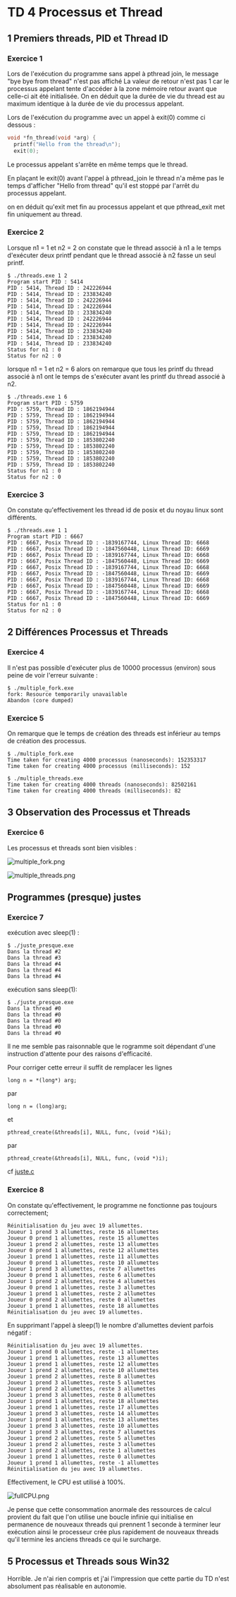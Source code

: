 # TD 4 Processus et Thread

## 1 Premiers threads, PID et Thread ID

### Exercice 1

Lors de l'exécution du programme sans appel à pthread join, le message "bye bye from thread" n'est pas affiché La valeur de retour n'est pas 1 car le processus appelant tente d'accéder à la zone mémoire retour avant que celle-ci ait été initialisée. On en déduit que la durée de vie du thread est au maximum identique à la durée de vie du processus appelant.

Lors de l'exécution du programme avec un appel à exit(0) comme ci dessous :
```c
void *fn_thread(void *arg) {
  printf("Hello from the thread\n");
  exit(0);
```
Le processus appelant s'arrête en même temps que le thread.

En plaçant le exit(0) avant l'appel à pthread_join le thread n'a même pas le temps d'afficher "Hello from thread" qu'il est stoppé par l'arrêt du processus appelant.

on en déduit qu'exit met fin au processus appelant et que pthread_exit met fin uniquement au thread.

### Exercice 2


Lorsque n1 = 1 et n2 = 2 on constate que le thread associé à n1 a le temps d'exécuter deux printf pendant que le thread associé à n2 fasse un seul printf.

```
$ ./threads.exe 1 2
Program start PID : 5414
PID : 5414, Thread ID : 242226944
PID : 5414, Thread ID : 233834240
PID : 5414, Thread ID : 242226944
PID : 5414, Thread ID : 242226944
PID : 5414, Thread ID : 233834240
PID : 5414, Thread ID : 242226944
PID : 5414, Thread ID : 242226944
PID : 5414, Thread ID : 233834240
PID : 5414, Thread ID : 233834240
PID : 5414, Thread ID : 233834240
Status for n1 : 0
Status for n2 : 0
```

lorsque n1 = 1 et n2 = 6 alors on remarque que tous les printf du thread associé à n1 ont le temps de s'exécuter avant les printf du thread associé à n2.

```
$ ./threads.exe 1 6
Program start PID : 5759
PID : 5759, Thread ID : 1862194944
PID : 5759, Thread ID : 1862194944
PID : 5759, Thread ID : 1862194944
PID : 5759, Thread ID : 1862194944
PID : 5759, Thread ID : 1862194944
PID : 5759, Thread ID : 1853802240
PID : 5759, Thread ID : 1853802240
PID : 5759, Thread ID : 1853802240
PID : 5759, Thread ID : 1853802240
PID : 5759, Thread ID : 1853802240
Status for n1 : 0
Status for n2 : 0
```

### Exercice 3

On constate qu'effectivement les thread id de posix et du noyau linux sont différents.

```
$ ./threads.exe 1 1
Program start PID : 6667
PID : 6667, Posix Thread ID : -1839167744, Linux Thread ID: 6668
PID : 6667, Posix Thread ID : -1847560448, Linux Thread ID: 6669
PID : 6667, Posix Thread ID : -1839167744, Linux Thread ID: 6668
PID : 6667, Posix Thread ID : -1847560448, Linux Thread ID: 6669
PID : 6667, Posix Thread ID : -1839167744, Linux Thread ID: 6668
PID : 6667, Posix Thread ID : -1847560448, Linux Thread ID: 6669
PID : 6667, Posix Thread ID : -1839167744, Linux Thread ID: 6668
PID : 6667, Posix Thread ID : -1847560448, Linux Thread ID: 6669
PID : 6667, Posix Thread ID : -1839167744, Linux Thread ID: 6668
PID : 6667, Posix Thread ID : -1847560448, Linux Thread ID: 6669
Status for n1 : 0
Status for n2 : 0
```

## 2 Différences Processus et Threads

### Exercice 4

Il n'est pas possible d'exécuter plus de 10000 processus (environ) sous peine de voir l'erreur suivante :

```
$ ./multiple_fork.exe 
fork: Resource temporarily unavailable
Abandon (core dumped)
```
### Exercice 5

On remarque que le temps de création des threads est inférieur au temps de création des processus.

```
$ ./multiple_fork.exe 
Time taken for creating 4000 processus (nanoseconds): 152353317
Time taken for creating 4000 processus (milliseconds): 152

$ ./multiple_threads.exe 
Time taken for creating 4000 threads (nanoseconds): 82502161
Time taken for creating 4000 threads (milliseconds): 82
```

## 3 Observation des Processus et Threads

### Exercice 6

Les processus et threads sont bien visibles :

![multiple_fork.png](multiple_fork.png)


![multiple_threads.png](multiple_threads.png)


## Programmes (presque) justes

### Exercice 7

exécution avec sleep(1) :

```
$ ./juste_presque.exe 
Dans la thread #2
Dans la thread #3
Dans la thread #4
Dans la thread #4
Dans la thread #4
```

exécution sans sleep(1):
```
$ ./juste_presque.exe 
Dans la thread #0
Dans la thread #0
Dans la thread #0
Dans la thread #0
Dans la thread #0
```

Il ne me semble pas raisonnable que le rogramme soit dépendant d'une instruction d'attente pour des raisons d'efficacité.

Pour corriger cette erreur il suffit de remplacer les lignes

```
long n = *(long*) arg;
```
par
```
long n = (long)arg;
```
et

```
pthread_create(&threads[i], NULL, func, (void *)&i);
```
par
```
pthread_create(&threads[i], NULL, func, (void *)i);
```

cf [juste.c](juste.c)

### Exercice 8

On constate qu'effectivement, le programme ne fonctionne pas toujours correctement;
```
Réinitialisation du jeu avec 19 allumettes.
Joueur 1 prend 3 allumettes, reste 16 allumettes
Joueur 0 prend 1 allumettes, reste 15 allumettes
Joueur 1 prend 2 allumettes, reste 13 allumettes
Joueur 0 prend 1 allumettes, reste 12 allumettes
Joueur 1 prend 1 allumettes, reste 11 allumettes
Joueur 0 prend 1 allumettes, reste 10 allumettes
Joueur 1 prend 3 allumettes, reste 7 allumettes
Joueur 0 prend 1 allumettes, reste 6 allumettes
Joueur 1 prend 2 allumettes, reste 4 allumettes
Joueur 0 prend 1 allumettes, reste 3 allumettes
Joueur 1 prend 1 allumettes, reste 2 allumettes
Joueur 0 prend 2 allumettes, reste 0 allumettes
Joueur 1 prend 1 allumettes, reste 18 allumettes
Réinitialisation du jeu avec 19 allumettes.
```

En supprimant l'appel à sleep(1) le nombre d'allumettes devient parfois négatif :
```
Réinitialisation du jeu avec 19 allumettes.
Joueur 1 prend 0 allumettes, reste -1 allumettes
Joueur 1 prend 1 allumettes, reste 13 allumettes
Joueur 1 prend 1 allumettes, reste 12 allumettes
Joueur 1 prend 2 allumettes, reste 10 allumettes
Joueur 1 prend 2 allumettes, reste 8 allumettes
Joueur 1 prend 3 allumettes, reste 5 allumettes
Joueur 1 prend 2 allumettes, reste 3 allumettes
Joueur 1 prend 3 allumettes, reste 0 allumettes
Joueur 1 prend 1 allumettes, reste 18 allumettes
Joueur 1 prend 1 allumettes, reste 17 allumettes
Joueur 1 prend 3 allumettes, reste 14 allumettes
Joueur 1 prend 1 allumettes, reste 13 allumettes
Joueur 1 prend 3 allumettes, reste 10 allumettes
Joueur 1 prend 3 allumettes, reste 7 allumettes
Joueur 1 prend 2 allumettes, reste 5 allumettes
Joueur 1 prend 2 allumettes, reste 3 allumettes
Joueur 1 prend 2 allumettes, reste 1 allumettes
Joueur 1 prend 1 allumettes, reste 0 allumettes
Joueur 1 prend 1 allumettes, reste -1 allumettes
Réinitialisation du jeu avec 19 allumettes.
```

Effectivement, le CPU est utilisé à 100%. 

![fullCPU.png](fullCPU.png)

Je pense que cette consommation anormale des ressources de calcul provient du fait que l'on utilise une boucle infinie qui initialise en permanence de nouveaux threads qui prennent 1 seconde à terminer leur exécution ainsi le processeur crée plus rapidement de nouveaux threads qu'il termine les anciens threads ce qui le surcharge.

## 5 Processus et Threads sous Win32

Horrible. Je n'ai rien compris et j'ai l'impression que cette partie du TD n'est absolument pas réalisable en autonomie.